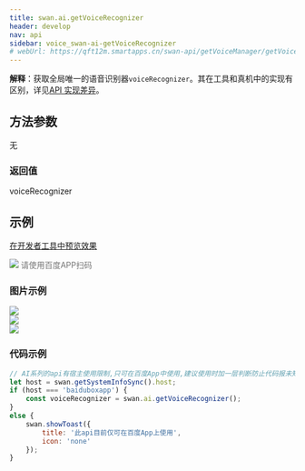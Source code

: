```yaml
---
title: swan.ai.getVoiceRecognizer
header: develop
nav: api
sidebar: voice_swan-ai-getVoiceRecognizer
# webUrl: https://qft12m.smartapps.cn/swan-api/getVoiceManager/getVoiceManager
---
```





**解释**：获取全局唯一的语音识别器`voiceRecognizer`。其在工具和真机中的实现有区别，详见[API 实现差异](https://smartprogram.baidu.com/docs/develop/devtools/diff/)。

 

## 方法参数 
无

### 返回值

voiceRecognizer

## 示例

 
<a href="swanide://fragment/2e32098e4419e91a5bf1173f190369021573999089554" title="在开发者工具中预览效果" target="_self">在开发者工具中预览效果</a>

<div class='scan-code-container'>
    <img src="https://b.bdstatic.com/miniapp/assets/images/doc_demo/fragment_getVoiceRecognizer.png" class="demo-qrcode-image" />
    <font color=#777 12px>请使用百度APP扫码</font>
</div>

### 图片示例 
<div class="m-doc-custom-examples">
    <div class="m-doc-custom-examples-correct">
        <img src="https://b.bdstatic.com/miniapp/images/getVoiceRecognizer2.gif">
    </div>
    <div class="m-doc-custom-examples-correct">
        <img src="https://b.bdstatic.com/miniapp/images/getVoiceRecognizer3.gif">
    </div>
    <div class="m-doc-custom-examples-correct">
        <img src="https://b.bdstatic.com/miniapp/images/getVoiceRecognizer.gif">
    </div>     
</div>

### 代码示例 

```js
// AI系列的api有宿主使用限制,只可在百度App中使用,建议使用时加一层判断防止代码报未知错误
let host = swan.getSystemInfoSync().host;
if (host === 'baiduboxapp') {
    const voiceRecognizer = swan.ai.getVoiceRecognizer();
}
else {
    swan.showToast({
        title: '此api目前仅可在百度App上使用',
        icon: 'none'
    });
}
```